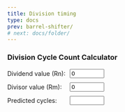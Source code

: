 ```yaml
---
title: Division timing
type: docs
prev: barrel-shifter/
# next: docs/folder/
---
```


<style>
/* Chrome, Safari, Edge, Opera */
input::-webkit-outer-spin-button,
input::-webkit-inner-spin-button {
  -webkit-appearance: none;
  margin: 0;
}

/* Firefox */
input[type=number] {
  -moz-appearance: textfield;
}
</style>



### Division Cycle Count Calculator



<div style="display: grid; grid-template-columns: auto auto; gap: 10px; align-items: center; max-width: 300px;">
  <label for="numberInput">Dividend value (Rn):</label>
  <input type="number" id="numberInput" step="1" value="0" style="width: 50%;" oninput="divCycles()">
  <label for="numberInput2">Divisor value (Rm):</label>
  <input type="number" id="numberInput2" step="1" value="0" style="width: 50%;" oninput="divCycles()">
  <!-- <button style="grid-column: span 2; justify-self: left;" onclick="divCycles()">[ CALCULATE ]</button> -->
  <label for="result">Predicted cycles:</label>
  <input type="text" id="result" readonly  style="width: 50%;">
</div>

<script>
    function divCycles() {
        let number = Math.abs(parseInt(document.getElementById("numberInput").value));
        let number2 = Math.abs(parseInt(document.getElementById("numberInput2").value));

        if (isNaN(number) || number < 0 || number.toString(2).length > 32) {
            document.getElementById("result").value = 'Invalid';
            return;
        }

        if (isNaN(number2) || number2 < 0 || number2.toString(2).length > 32) {
            document.getElementById("result").value = 'Invalid';
            return;
        }

        const bits1 = number.toString(2).length;
        const bits2 = number2.toString(2).length;
        var res = 0;

        if (number === 0 || number2 === 0) {
            res = 2;
        } else if (bits1 < bits2){
            res = 3;
        } else {
            res = 5 + Math.floor((bits1 - bits2)/4)
        }

        
        document.getElementById("result").value = res;
    }
</script>